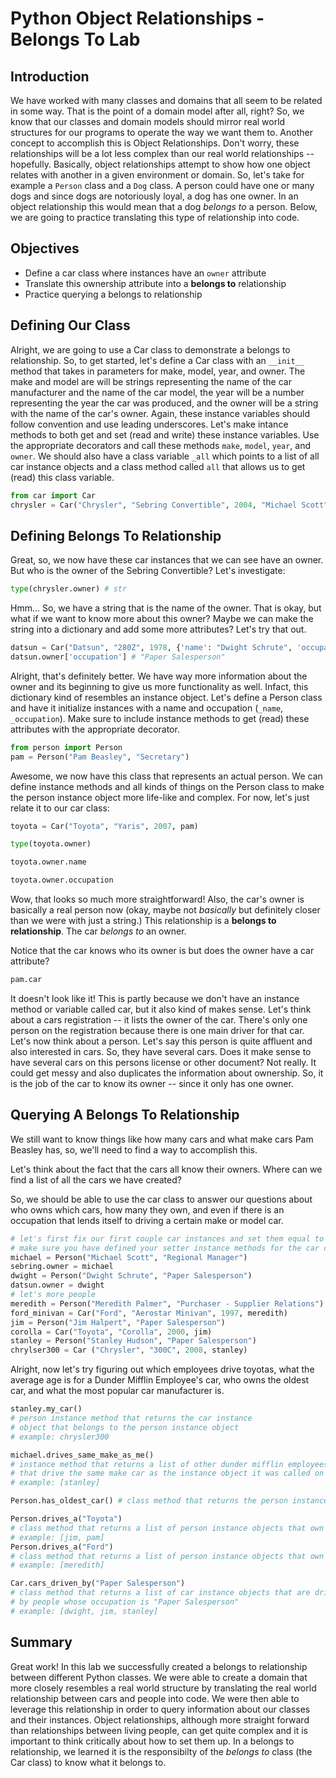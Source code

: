 
# Python Object Relationships - Belongs To Lab

## Introduction

We have worked with many classes and domains that all seem to be related in some way. That is the point of a domain model after all, right? So, we know that our classes and domain models should mirror real world structures for our programs to operate the way we want them to. Another concept to accomplish this is Object Relationships. Don't worry, these relationships will be a lot less complex than our real world relationships -- hopefully. Basically, object relationships attempt to show how one object relates with another in a given environment or domain. So, let's take for example a `Person` class and a `Dog` class. A person could have one or many dogs and since dogs are notoriously loyal, a dog has one owner. In an object relationship this would mean that a dog *belongs to* a person. Below, we are going to practice translating this type of relationship into code.

## Objectives
* Define a car class where instances have an `owner` attribute
* Translate this ownership attribute into a **belongs to** relationship
* Practice querying a belongs to relationship

## Defining Our Class
Alright, we are going to use a Car class to demonstrate a belongs to relationship. So, to get started, let's define a Car class with an `__init__` method that takes in parameters for make, model, year, and owner. The make and model are will be strings representing the name of the car manufacturer and the name of the car model, the year will be a number representing the year the car was produced, and the owner will be a string with the name of the car's owner. Again, these instance variables should follow convention and use leading underscores. Let's make intance methods to both get and set (read and write) these instance variables. Use the appropriate decorators and call these methods `make`, `model`, `year`, and `owner`. We should also have a class variable `_all` which points to a list of all car instance objects and a class method called `all` that allows us to get (read) this class variable. 


```python
from car import Car
chrysler = Car("Chrysler", "Sebring Convertible", 2004, "Michael Scott")
```

## Defining Belongs To Relationship
Great, so, we now have these car instances that we can see have an owner. But who is the owner of the Sebring Convertible? Let's investigate:


```python
type(chrysler.owner) # str
```

Hmm... So, we have a string that is the name of the owner. That is okay, but what if we want to know more about this owner? Maybe we can make the string into a dictionary and add some more attributes? Let's try that out.


```python
datsun = Car("Datsun", "280Z", 1978, {'name': "Dwight Schrute", 'occupation': "Paper Salesperson", 'favotite_tv_show': "Battlestar Galactica"})
datsun.owner['occupation'] # "Paper Salesperson"
```

Alright, that's definitely better. We have way more information about the owner and its beginning to give us more functionality as well. Infact, this dictionary kind of resembles an instance object. Let's define a Person class and have it initialize instances with a name and occupation (`_name`, `_occupation`). Make sure to include instance methods to get (read) these attributes with the appropriate decorator. 


```python
from person import Person
pam = Person("Pam Beasley", "Secretary")
```

Awesome, we now have this class that represents an actual person. We can define instance methods and all kinds of things on the Person class to make the person instance object more life-like and complex. For now, let's just relate it to our car class:


```python
toyota = Car("Toyota", "Yaris", 2007, pam)
```


```python
type(toyota.owner)
```


```python
toyota.owner.name
```


```python
toyota.owner.occupation
```

Wow, that looks so much more straightforward! Also, the car's owner is basically a real person now (okay, maybe not *basically* but definitely closer than we were with just a string.)
This relationship is a **belongs to relationship**. The car *belongs to* an owner. 

Notice that the car knows who its owner is but does the owner have a car attribute?


```python
pam.car
```

It doesn't look like it! This is partly because we don't have an instance method or variable called car, but it also kind of makes sense. Let's think about a cars registration -- it lists the owner of the car. There's only one person on the registration because there is one main driver for that car. Let's now think about a person. Let's say this person is quite affluent and also interested in cars. So, they have several cars. Does it make sense to have several cars on this persons license or other document? Not really. It could get messy and also duplicates the information about ownership. So, it is the job of the car to know its owner -- since it only has one owner.

## Querying A Belongs To Relationship
We still want to know things like how many cars and what make cars Pam Beasley has, so, we'll need to find a way to accomplish this. 

Let's think about the fact that the cars all know their owners. Where can we find a list of all the cars we have created? 

So, we should be able to use the car class to answer our questions about who owns which cars, how many they own, and even if there is an occupation that lends itself to driving a certain make or model car. 


```python
# let's first fix our first couple car instances and set them equal to the person instances that represent them:
# make sure you have defined your setter instance methods for the car class!
michael = Person("Michael Scott", "Regional Manager")
sebring.owner = michael
dwight = Person("Dwight Schrute", "Paper Salesperson")
datsun.owner = dwight
# let's more people
meredith = Person("Meredith Palmer", "Purchaser - Supplier Relations")
ford_minivan = Car("Ford", "Aerostar Minivan", 1997, meredith)
jim = Person("Jim Halpert", "Paper Salesperson")
corolla = Car("Toyota", "Corolla", 2000, jim)
stanley = Person("Stanley Hudson", "Paper Salesperson")
chrylser300 = Car ("Chrysler", "300C", 2008, stanley)
```

Alright, now let's try figuring out which employees drive toyotas, what the average age is for a Dunder Mifflin Employee's car, who owns the oldest car, and what the most popular car manufacturer is.


```python
stanley.my_car() 
# person instance method that returns the car instance 
# object that belongs to the person instance object
# example: chrysler300
```


```python
michael.drives_same_make_as_me() 
# instance method that returns a list of other dunder mifflin employees 
# that drive the same make car as the instance object it was called on
# example: [stanley]
```


```python
Person.has_oldest_car() # class method that returns the person instance object that owns the oldest car
```


```python
Person.drives_a("Toyota") 
# class method that returns a list of person instance objects that own a Toyota
# example: [jim, pam]
Person.drives_a("Ford") 
# class method that returns a list of person instance objects that own a Ford
# example: [meredith]
```


```python
Car.cars_driven_by("Paper Salesperson") 
# class method that returns a list of car instance objects that are driven 
# by people whose occupation is "Paper Salesperson"
# example: [dwight, jim, stanley]
```

## Summary


Great work! In this lab we successfully created a belongs to relationship between different Python classes. We were able to create a domain that more closely resembles a real world structure by translating the real world relationship between cars and people into code. We were then able to leverage this relationship in order to query information about our classes and their instances. Object relationships, although more straight forward than relationships between living people, can get quite complex and it is important to think critically about how to set them up. In a belongs to relationship, we learned it is the responsibilty of the *belongs to* class (the Car class) to know what it belongs to. 
